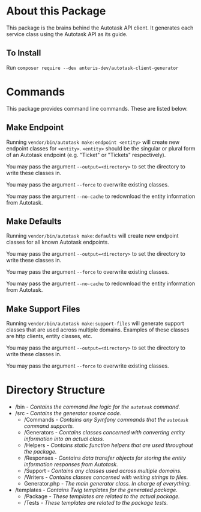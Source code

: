 # About this Package
This package is the brains behind the Autotask API client. It generates each service class using the Autotask API as its guide.

## To Install
Run `composer require --dev anteris-dev/autotask-client-generator`

# Commands
This package provides command line commands. These are listed below.

## Make Endpoint
Running `vendor/bin/autotask make:endpoint <entity>` will create new endpoint classes for `<entity>`. `<entity>` should be the singular or plural form of an Autotask endpoint (e.g. "Ticket" or "Tickets" respectively).

You may pass the argument `--output=<directory>` to set the directory to write these classes in.

You may pass the argument `--force` to overwrite existing classes.

You may pass the argument `--no-cache` to redownload the entity information from Autotask.

## Make Defaults
Running `vendor/bin/autotask make:defaults` will create new endpoint classes for all known Autotask endpoints.

You may pass the argument `--output=<directory>` to set the directory to write these classes in.

You may pass the argument `--force` to overwrite existing classes.

You may pass the argument `--no-cache` to redownload the entity information from Autotask.

## Make Support Files
Running `vendor/bin/autotask make:support-files` will generate support classes that are used across multiple domains. Examples of these classes are http clients, entity classes, etc.

You may pass the argument `--output=<directory>` to set the directory to write these classes in.

You may pass the argument `--force` to overwrite existing classes.

# Directory Structure

- /bin - _Contains the command line logic for the `autotask` command._
- /src - _Contains the generator source code._
  - /Commands - _Contains any Symfony commands that the `autotask` command supports._
  - /Generators - _Contains classes concerned with converting entity information into an actual class._
  - /Helpers - _Contains static function helpers that are used throughout the package._
  - /Responses - _Contains data transfer objects for storing the entity information responses from Autotask._
  - /Support - _Contains any classes used across multiple domains._
  - /Writers - _Contains classes concerned with writing strings to files._
  - Generator.php - _The main generator class. In charge of everything._
- /templates - _Contains Twig templates for the generated package._
  - /Package - _These templates are related to the actual package._
  - /Tests - _These templates are related to the package tests._
